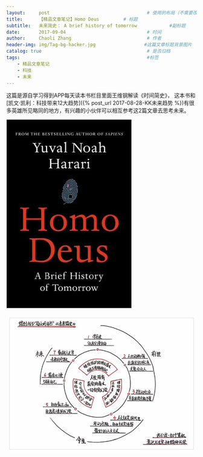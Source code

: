 ```yaml
---
layout:     post                                    # 使用的布局（不需要改）
title:      【精品文章笔记】Homo Deus         # 标题
subtitle:   未来简史： A brief history of tomorrow            #副标题
date:       2017-09-04                              # 时间
author:     Chaoli Zhang                            # 作者
header-img: img/Tag-bg-hacker.jpg                  #这篇文章标题背景图片
catalog: true                                       # 是否归档
tags:                                               #标签
    - 精品文章笔记
    - 科技
    - 未来
---
```


这篇是源自学习得到APP每天读本书栏目里面王维钢解读《时间简史》， 这本书和[凯文·凯利：科技带来12大趋势]({% post_url 2017-08-28-KK未来趋势 %})有很多英雄所见略同的地方，有兴趣的小伙伴可以相互参考这2篇文章去思考未来。

![Homo_Deus.jpg](/img/Luojilab/Daily_Book/Homo_Deus.jpg "Homo_Deus.jpg")

![Homo_Deus_Note.png](/img/Luojilab/Daily_Book/Homo_Deus_Note.png "Homo_Deus_Note.png")

###

